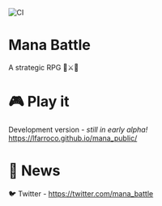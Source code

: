 ![CI](https://github.com/lfarroco/mana-phaser/workflows/CI/badge.svg)

# Mana Battle
A strategic RPG 🧙⚔️🏰


# 🎮 Play it

Development version - *still in early alpha!*
https://lfarroco.github.io/mana_public/


# 📰 News
🐦 Twitter - https://twitter.com/mana_battle
